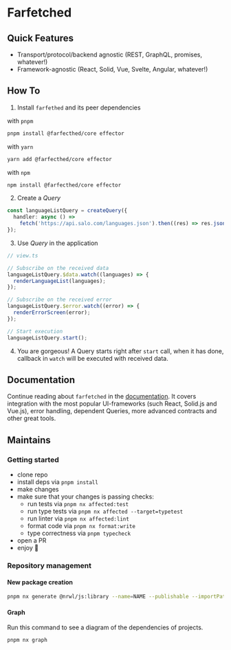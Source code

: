 # Farfetched

## Quick Features

- Transport/protocol/backend agnostic (REST, GraphQL, promises, whatever!)
- Framework-agnostic (React, Solid, Vue, Svelte, Angular, whatever!)

## How To

1. Install `farfethed` and its peer dependencies

with `pnpm`

```sh
pnpm install @farfecthed/core effector
```

with `yarn`

```sh
yarn add @farfecthed/core effector
```

with `npm`

```sh
npm install @farfecthed/core effector
```

2. Create a _Query_

```ts
const languageListQuery = createQuery({
  handler: async () =>
    fetch('https://api.salo.com/languages.json').then((res) => res.json()),
});
```

3. Use _Query_ in the application

```ts
// view.ts

// Subscribe on the received data
languageListQuery.$data.watch((languages) => {
  renderLanguageList(languages);
});

// Subscribe on the received error
languageListQuery.$error.watch((error) => {
  renderErrorScreen(error);
});

// Start execution
languageListQuery.start();
```

4. You are gorgeous! A Query starts right after `start` call, when it has done, callback in `watch` will be executed with received data.

## Documentation

Continue reading about `farfetched` in the [documentation](./docs/README.md). It covers integration with the most popular UI-frameworks (such React, Solid.js and Vue.js), error handling, dependent Queries, more advanced contracts and other great tools.

## Maintains

### Getting started

- clone repo
- install deps via `pnpm install`
- make changes
- make sure that your changes is passing checks:
  - run tests via `pnpm nx affected:test`
  - run type tests via `pnpm nx affected --target=typetest`
  - run linter via `pnpm nx affected:lint`
  - format code via `pnpm nx format:write`
  - type correctness via `pnpm typecheck`
- open a PR
- enjoy 🎉

### Repository management

#### New package creation

```sh
pnpm nx generate @nrwl/js:library --name=NAME --publishable --importPath @farfetched/NAME
```

#### Graph

Run this command to see a diagram of the dependencies of projects.

```sh
pnpm nx graph
```
